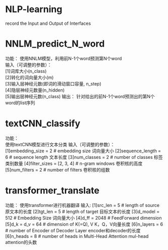 # NLP-learning
record the Input and Output of Interfaces

# NNLM_predict_N_word
功能：
    使用NNLM模型，利用前N-1个word预测第N个word  
输入（可调整的参数）：  
    [1]词库大小(n_class)     
    [2]转化的词向量大小(m)        
    [3]输入层神经元数(即词的滑动窗口容量, n_step)            
    [4]隐层神经元数量(n_hidden)            
    [5]输出层神经元数(n_class)
输出：
    针对给出的前N-1个word预测出的第N个word的list序列

# textCNN_classify
功能：  
    使用textCNN模型进行文本分类
输入（可调整的参数）：  
    [1]embedding_size = 2 # embedding size  词向量大小
    [2]sequence_length = 6 # sequence length  文本长度
    [3]num_classes = 2 # number of classes  标签类别数量
    [4]filter_sizes = [2, 3, 4] # n-gram windows    卷积核的高度
    [5]num_filters = 2 # number of filters  卷积核的组数

# transformer_translate
功能：
    使用transformer进行机器翻译
输入:
    [1]src_len = 5 # length of source 原文本的长度
    [2]tgt_len = 5 # length of target   目标文本的长度
    [3]d_model = 512  # Embedding Size  词向量大小
    [4]d_ff = 2048  # FeedForward dimension 
    [5]d_k = d_v = 64  # dimension of K(=Q), V   K，Q，V向量长度
    [6]n_layers = 6  # number of Encoder of Decoder Layer   encoder和decoder的长度
    [6]n_heads = 8  # number of heads in Multi-Head Attention   mul-head attention的头数
